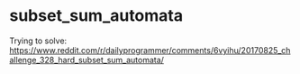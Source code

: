 # subset_sum_automata
Trying to solve: https://www.reddit.com/r/dailyprogrammer/comments/6vyihu/20170825_challenge_328_hard_subset_sum_automata/
